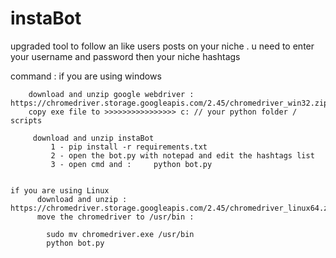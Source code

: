 # instaBot
upgraded tool to follow an like users posts on your niche . u need to enter your username and password then your niche hashtags

command : 
    if you are using windows 
    
        download and unzip google webdriver : https://chromedriver.storage.googleapis.com/2.45/chromedriver_win32.zip
        copy exe file to >>>>>>>>>>>>>>>> c: // your python folder / scripts 
    
         download and unzip instaBot 
             1 - pip install -r requirements.txt
             2 - open the bot.py with notepad and edit the hashtags list
             3 - open cmd and :     python bot.py
             
             
    if you are using Linux
          download and unzip : https://chromedriver.storage.googleapis.com/2.45/chromedriver_linux64.zip
          move the chromedriver to /usr/bin :
        
            sudo mv chromedriver.exe /usr/bin
            python bot.py
